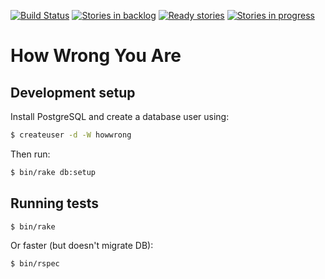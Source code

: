 [![Build Status](https://travis-ci.org/jgonera/howwrong.svg?branch=master)](https://travis-ci.org/jgonera/howwrong)
[![Stories in backlog](https://badge.waffle.io/jgonera/howwrong.png?label=backlog&title=Backlog)](https://waffle.io/jgonera/howwrong)
[![Ready stories](https://badge.waffle.io/jgonera/howwrong.png?label=ready&title=Ready)](https://waffle.io/jgonera/howwrong)
[![Stories in progress](https://badge.waffle.io/jgonera/howwrong.png?label=in%20progress&title=In%20Progress)](https://waffle.io/jgonera/howwrong)

# How Wrong You Are

## Development setup

Install PostgreSQL and create a database user using:

```bash
$ createuser -d -W howwrong
```

Then run:

```bash
$ bin/rake db:setup
```

## Running tests

```bash
$ bin/rake
```

Or faster (but doesn't migrate DB):

```bash
$ bin/rspec
```
